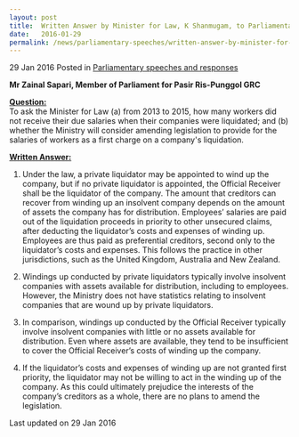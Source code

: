 ```yaml
---
layout: post
title:  Written Answer by Minister for Law, K Shanmugam, to Parliamentary Question on Salaries Due to Employees of Liquidated Companies
date:   2016-01-29
permalink: /news/parliamentary-speeches/written-answer-by-minister-for-law--k-shanmugam--to-parliamentar5
---
```


29 Jan 2016 Posted in [Parliamentary speeches and responses](/news/parliamentary-speeches)

**Mr Zainal Sapari, Member of Parliament for Pasir Ris-Punggol GRC**

**<u>Question: </u>**  
To ask the Minister for Law (a) from 2013 to 2015, how many workers did not receive their due salaries when their companies were liquidated; and (b) whether the Ministry will consider amending legislation to provide for the salaries of workers as a first charge on a company's liquidation.


**<u>Written Answer:</u>**  
1. Under the law, a private liquidator may be appointed to wind up the company, but if no private liquidator is appointed, the Official Receiver shall be the liquidator of the company. The amount that creditors can recover from winding up an insolvent company depends on the amount of assets the company has for distribution. Employees’ salaries are paid out of the liquidation proceeds in priority to other unsecured claims, after deducting the liquidator’s costs and expenses of winding up. Employees are thus paid as preferential creditors, second only to the liquidator’s costs and expenses. This follows the practice in other jurisdictions, such as the United Kingdom, Australia and New Zealand.
 
2. Windings up conducted by private liquidators typically involve insolvent companies with assets available for distribution, including to employees. However, the Ministry does not have statistics relating to insolvent companies that are wound up by private liquidators.
 
3. In comparison, windings up conducted by the Official Receiver typically involve insolvent companies with little or no assets available for distribution. Even where assets are available, they tend to be insufficient to cover the Official Receiver’s costs of winding up the company.
 
4. If the liquidator’s costs and expenses of winding up are not granted first priority, the liquidator may not be willing to act in the winding up of the company. As this could ultimately prejudice the interests of the company’s creditors as a whole, there are no plans to amend the legislation.


<p class="right-side-updated">Last updated on 29 Jan 2016</p> 

